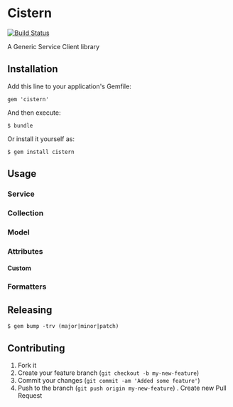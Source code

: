 # Cistern

[![Build Status](https://secure.travis-ci.org/lanej/cistern.png)](http://travis-ci.org/lanej/cistern)

A Generic Service Client library

## Installation

Add this line to your application's Gemfile:

    gem 'cistern'

And then execute:

    $ bundle

Or install it yourself as:

    $ gem install cistern

## Usage

### Service
### Collection
### Model
### Attributes
#### Custom
### Formatters

## Releasing

    $ gem bump -trv (major|minor|patch)

## Contributing

1. Fork it
2. Create your feature branch (`git checkout -b my-new-feature`)
3. Commit your changes (`git commit -am 'Added some feature'`)
4. Push to the branch (`git push origin my-new-feature`)
. Create new Pull Request
